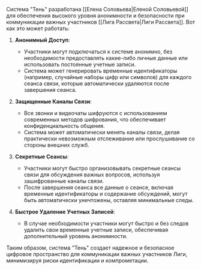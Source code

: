 Система "Тень" разработана [[Елена Соловьева|Еленой Соловьевой]] для обеспечения высокого уровня анонимности и безопасности при коммуникации важных участников [[Лига Рассвета|Лиги Рассвета]]. Вот как это может работать:

1. **Анонимный Доступ**:
   - Участники могут подключаться к системе анонимно, без необходимости предоставлять какие-либо личные данные или использовать постоянные учетные записи.
   - Система может генерировать временные идентификаторы (например, случайные наборы цифр или символов) для каждого сеанса связи, которые автоматически удаляются после завершения сеанса.

2. **Защищенные Каналы Связи**:
   - Все звонки и видеочаты шифруются с использованием современных методов шифрования, что обеспечивает конфиденциальность общения.
   - Система может автоматически менять каналы связи, делая практически невозможным отслеживание или прослушивание со стороны внешних служб.

3. **Секретные Сеансы**:
   - Участники могут быстро организовывать секретные сеансы связи для обсуждения важных вопросов, используя зашифрованные каналы связи.
   - После завершения сеанса все данные о сеансе, включая временные идентификаторы и содержание обсуждений, могут быть автоматически уничтожены, оставляя минимальные следы.

4. **Быстрое Удаление Учетных Записей**:
   - В случае необходимости участники могут быстро и без следов удалить свои временные учетные записи, обеспечивая дополнительный уровень анонимности.

Таким образом, система "Тень" создает надежное и безопасное цифровое пространство для коммуникации важных участников Лиги, минимизируя риски идентификации и компрометации.